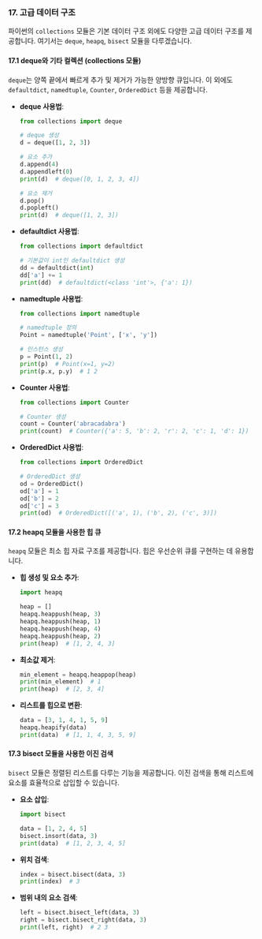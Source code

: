 ### 17. 고급 데이터 구조

파이썬의 `collections` 모듈은 기본 데이터 구조 외에도 다양한 고급 데이터 구조를 제공합니다. 여기서는 `deque`, `heapq`, `bisect` 모듈을 다루겠습니다.

#### 17.1 deque와 기타 컬렉션 (collections 모듈)

`deque`는 양쪽 끝에서 빠르게 추가 및 제거가 가능한 양방향 큐입니다. 이 외에도 `defaultdict`, `namedtuple`, `Counter`, `OrderedDict` 등을 제공합니다.

- **deque 사용법**:
  ```python
  from collections import deque

  # deque 생성
  d = deque([1, 2, 3])

  # 요소 추가
  d.append(4)
  d.appendleft(0)
  print(d)  # deque([0, 1, 2, 3, 4])

  # 요소 제거
  d.pop()
  d.popleft()
  print(d)  # deque([1, 2, 3])
  ```

- **defaultdict 사용법**:
  ```python
  from collections import defaultdict

  # 기본값이 int인 defaultdict 생성
  dd = defaultdict(int)
  dd['a'] += 1
  print(dd)  # defaultdict(<class 'int'>, {'a': 1})
  ```

- **namedtuple 사용법**:
  ```python
  from collections import namedtuple

  # namedtuple 정의
  Point = namedtuple('Point', ['x', 'y'])

  # 인스턴스 생성
  p = Point(1, 2)
  print(p)  # Point(x=1, y=2)
  print(p.x, p.y)  # 1 2
  ```

- **Counter 사용법**:
  ```python
  from collections import Counter

  # Counter 생성
  count = Counter('abracadabra')
  print(count)  # Counter({'a': 5, 'b': 2, 'r': 2, 'c': 1, 'd': 1})
  ```

- **OrderedDict 사용법**:
  ```python
  from collections import OrderedDict

  # OrderedDict 생성
  od = OrderedDict()
  od['a'] = 1
  od['b'] = 2
  od['c'] = 3
  print(od)  # OrderedDict([('a', 1), ('b', 2), ('c', 3)])
  ```

#### 17.2 heapq 모듈을 사용한 힙 큐

`heapq` 모듈은 최소 힙 자료 구조를 제공합니다. 힙은 우선순위 큐를 구현하는 데 유용합니다.

- **힙 생성 및 요소 추가**:
  ```python
  import heapq

  heap = []
  heapq.heappush(heap, 3)
  heapq.heappush(heap, 1)
  heapq.heappush(heap, 4)
  heapq.heappush(heap, 2)
  print(heap)  # [1, 2, 4, 3]
  ```

- **최소값 제거**:
  ```python
  min_element = heapq.heappop(heap)
  print(min_element)  # 1
  print(heap)  # [2, 3, 4]
  ```

- **리스트를 힙으로 변환**:
  ```python
  data = [3, 1, 4, 1, 5, 9]
  heapq.heapify(data)
  print(data)  # [1, 1, 4, 3, 5, 9]
  ```

#### 17.3 bisect 모듈을 사용한 이진 검색

`bisect` 모듈은 정렬된 리스트를 다루는 기능을 제공합니다. 이진 검색을 통해 리스트에 요소를 효율적으로 삽입할 수 있습니다.

- **요소 삽입**:
  ```python
  import bisect

  data = [1, 2, 4, 5]
  bisect.insort(data, 3)
  print(data)  # [1, 2, 3, 4, 5]
  ```

- **위치 검색**:
  ```python
  index = bisect.bisect(data, 3)
  print(index)  # 3
  ```

- **범위 내의 요소 검색**:
  ```python
  left = bisect.bisect_left(data, 3)
  right = bisect.bisect_right(data, 3)
  print(left, right)  # 2 3
  ```
